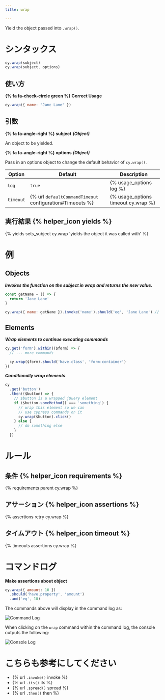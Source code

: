```yaml
---
title: wrap

---
```


Yield the object passed into `.wrap()`.

# シンタックス

```javascript
cy.wrap(subject)
cy.wrap(subject, options)
```

## 使い方

**{% fa fa-check-circle green %} Correct Usage**

```javascript
cy.wrap({ name: "Jane Lane" })    
```

## 引数

**{% fa fa-angle-right %} subject** ***(Object)***

An object to be yielded.

**{% fa fa-angle-right %} options** ***(Object)***

Pass in an options object to change the default behavior of `cy.wrap()`.

Option | Default | Description
--- | --- | ---
`log` | `true` | {% usage_options log %}
`timeout` | {% url `defaultCommandTimeout` configuration#Timeouts %} | {% usage_options timeout cy.wrap %}

## 実行結果 {% helper_icon yields %}

{% yields sets_subject cy.wrap 'yields the object it was called with' %}

# 例

## Objects

***Invokes the function on the subject in wrap and returns the new value.***

```javascript
const getName = () => {
  return 'Jane Lane'
}

cy.wrap({ name: getName }).invoke('name').should('eq', 'Jane Lane') // true
```

## Elements

***Wrap elements to continue executing commands***

```javascript
cy.get('form').within(($form) => {
  // ... more commands

  cy.wrap($form).should('have.class', 'form-container')
})
```

***Conditionally wrap elements***

```javascript
cy
  .get('button')
  .then(($button) => {
    // $button is a wrapped jQuery element
    if ($button.someMethod() === 'something') {
      // wrap this element so we can
      // use cypress commands on it
      cy.wrap($button).click()
    } else {
      // do something else
    }
  })
```

# ルール

## 条件 {% helper_icon requirements %}

{% requirements parent cy.wrap %}

## アサーション {% helper_icon assertions %}

{% assertions retry cy.wrap %}

## タイムアウト {% helper_icon timeout %}

{% timeouts assertions cy.wrap %}

# コマンドログ

**Make assertions about object**

```javascript
cy.wrap({ amount: 10 })
  .should('have.property', 'amount')
  .and('eq', 10)
```

The commands above will display in the command log as:

![Command Log](/img/api/wrap/wrapped-object-in-cypress-tests.png)

When clicking on the `wrap` command within the command log, the console outputs the following:

![Console Log](/img/api/wrap/console-log-only-shows-yield-of-wrap.png)

# こちらも参考にしてください

- {% url `.invoke()` invoke %}
- {% url `.its()` its %}
- {% url `.spread()` spread %}
- {% url `.then()` then %}
